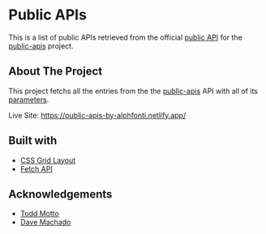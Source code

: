 # Public APIs

This is a list of public APIs retrieved from the official [public API](https://api.publicapis.org/) for the [public-apis](https://github.com/toddmotto/public-apis) project.

## About The Project

This project fetchs all the entries from the the [public-apis](https://github.com/toddmotto/public-apis) API with all of its [parameters](https://github.com/davemachado/public-api#parameters).

Live Site: https://public-apis-by-alphfonti.netlify.app/

## Built with

- [CSS Grid Layout](https://developer.mozilla.org/en-US/docs/Web/CSS/CSS_Grid_Layout)
- [Fetch API](https://developer.mozilla.org/en-US/docs/Web/API/Fetch_API)

## Acknowledgements

- [Todd Motto](https://github.com/toddmotto)
- [Dave Machado](https://github.com/davemachado)
